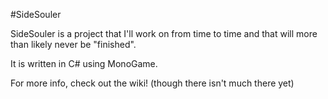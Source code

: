 #SideSouler

SideSouler is a project that I'll work on from time to time and that will more than likely never be "finished".

It is written in C# using MonoGame.


For more info, check out the wiki! (though there isn't much there yet)
